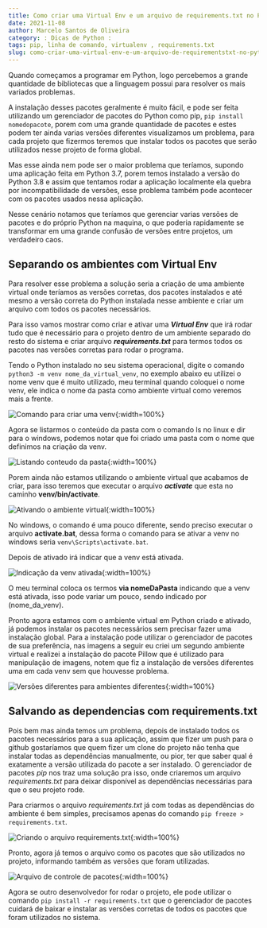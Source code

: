 ```yaml
---
title: Como criar uma Virtual Env e um arquivo de requirements.txt no Python
date: 2021-11-08
author: Marcelo Santos de Oliveira
category: : Dicas de Python :
tags: pip, linha de comando, virtualenv , requirements.txt
slug: como-criar-uma-virtual-env-e-um-arquivo-de-requirementstxt-no-python
---
```


Quando começamos a programar em Python, logo percebemos a grande quantidade de bibliotecas que a linguagem possui para resolver os mais variados problemas.

A instalação desses pacotes geralmente é muito fácil, e pode ser feita utilizando um gerenciador de pacotes do Python como pip, `pip install nomedopacote`, porem com uma grande quantidade de pacotes e estes podem ter ainda varias versões diferentes visualizamos um problema, para cada projeto que fizermos teremos que instalar todos os pacotes que serão utilizados nesse projeto de forma global.

Mas esse ainda nem pode ser o maior problema que teríamos, supondo uma aplicação feita em Python 3.7, porem temos instalado a versão do Python 3.8 e assim que tentamos rodar a aplicação localmente ela quebra por incompatibilidade de versões, esse problema também pode acontecer com os pacotes usados nessa aplicação.

Nesse cenário notamos que teríamos que gerenciar varias versões de pacotes e do próprio Python na maquina, o que poderia rapidamente se transformar em uma grande confusão de versões entre projetos, um verdadeiro caos.

## Separando os ambientes com Virtual Env

Para resolver esse problema a solução seria a criação de uma ambiente virtual onde teríamos as versões corretas, dos pacotes instalados e até mesmo a versão correta do Python instalada nesse ambiente e criar um arquivo com todos os pacotes necessários.

Para isso vamos mostrar como criar e ativar uma ***Virtual Env*** que irá rodar tudo que é necessário para o projeto dentro de um ambiente separado do resto do sistema e criar arquivo ***requirements.txt*** para termos todos os pacotes nas versões corretas para rodar o programa.

Tendo o Python instalado no seu sistema operacional, digite o comando `python3 -m venv nome_da_virtual_venv`, no exemplo abaixo eu utilizei o nome venv que é muito utilizado, meu terminal quando coloquei o nome venv, ele indica o nome da pasta como ambiente virtual como veremos mais a frente.

![Comando para criar uma venv](/images/como-criar-uma-virtual-env-e-um-arquivo-de-requirementstxt-no-python/img1.png "comando para criar uma venv"){:width=100%}

Agora se listarmos o conteúdo da pasta com o comando ls no linux e dir para o windows, podemos notar que foi criado uma pasta com o nome que definimos na criação da venv.

![Listando conteudo da pasta](../imagnes//images/como-criar-uma-virtual-env-e-um-arquivo-de-requirementstxt-no-python/img2.png "Listando o conteudo da pasta"){:width=100%}

Porem ainda não estamos utilizando o ambiente virtual que acabamos de criar, para isso teremos que executar o arquivo ***activate*** que esta no caminho **venv/bin/activate**.

![Ativando o ambiente virtual](/images/como-criar-uma-virtual-env-e-um-arquivo-de-requirementstxt-no-python/img3.png "Ativando o ambiente virtual"){:width=100%}

No windows, o comando é uma pouco diferente, sendo preciso executar o arquivo **activate.bat**, dessa forma o comando para se ativar a venv no windows seria `venv\Scripts\activate.bat`.

Depois de ativado irá indicar que a venv está ativada.

![Indicação da venv ativada](/images/como-criar-uma-virtual-env-e-um-arquivo-de-requirementstxt-no-python/img4.png "Indicacao da venv ativada"){:width=100%}

O meu terminal coloca os termos **via nomeDaPasta** indicando que a venv está ativada, isso pode variar um pouco, sendo indicado por (nome_da_venv).

Pronto agora estamos com o ambiente virtual em Python criado e ativado, já podemos instalar os pacotes necessários sem precisar fazer uma instalação global. Para a instalação pode utilizar o gerenciador de pacotes de sua preferência, nas imagens a seguir eu criei um segundo ambiente virtual e realizei a instalação do pacote Pillow que é utilizado para manipulação de imagens, notem que fiz a instalação de versões diferentes uma em cada venv sem que houvesse problema.

![Versões diferentes para ambientes diferentes](/images/como-criar-uma-virtual-env-e-um-arquivo-de-requirementstxt-no-python/img6.png "Versoes diferentes para ambientes diferentes"){:width=100%}

## Salvando as dependencias com requirements.txt

Pois bem mas ainda temos um problema, depois de instalado todos os pacotes necessários para a sua aplicação, assim que fizer um push para o github gostaríamos que quem fizer um clone do projeto não tenha que instalar todas as dependências manualmente, ou pior, ter que saber qual é exatamente a versão utilizada do pacote a ser instalado. O gerenciador de pacotes *pip* nos traz uma solução pra isso, onde criaremos um arquivo *requirements.txt* para deixar disponível as dependências necessárias para que o seu projeto rode.

Para criarmos o arquivo *requirements.txt* já com todas as dependências do ambiente é bem simples, precisamos apenas do comando  `pip freeze > requirements.txt`.

![Criando o arquivo requirements.txt](/images/como-criar-uma-virtual-env-e-um-arquivo-de-requirementstxt-no-python/img7.png "Criando o arquivo requirement.txt"){:width=100%}

Pronto, agora já temos o arquivo como os pacotes que são utilizados no projeto, informando também as versões que foram utilizadas.

![Arquivo de controle de pacotes](/images/como-criar-uma-virtual-env-e-um-arquivo-de-requirementstxt-no-python/img8.png){:width=100%}

Agora se outro desenvolvedor for rodar o projeto, ele pode utilizar o comando `pip install -r requirements.txt` que o gerenciador de pacotes cuidará de baixar e instalar as versões corretas de todos os pacotes que foram utilizados no sistema.

